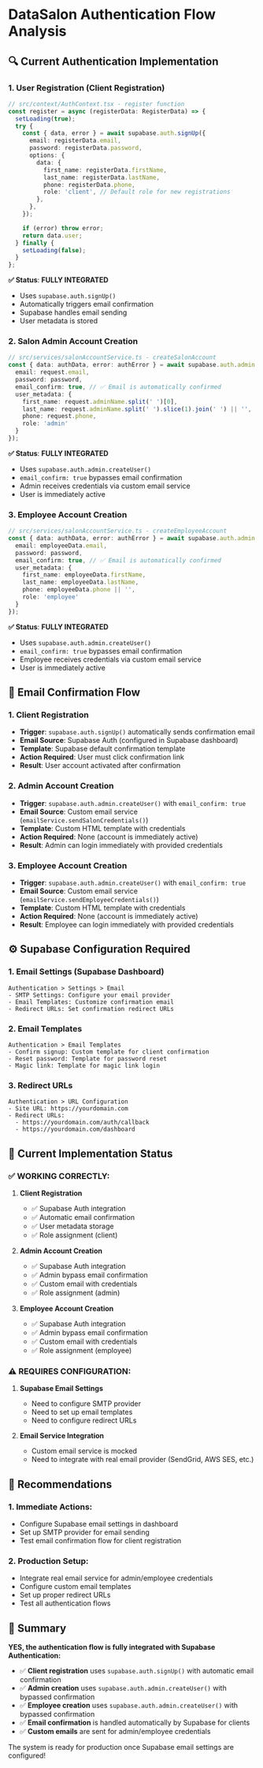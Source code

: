 # DataSalon Authentication Flow Analysis

## 🔍 Current Authentication Implementation

### **1. User Registration (Client Registration)**
```typescript
// src/context/AuthContext.tsx - register function
const register = async (registerData: RegisterData) => {
  setLoading(true);
  try {
    const { data, error } = await supabase.auth.signUp({
      email: registerData.email,
      password: registerData.password,
      options: {
        data: {
          first_name: registerData.firstName,
          last_name: registerData.lastName,
          phone: registerData.phone,
          role: 'client', // Default role for new registrations
        },
      },
    });

    if (error) throw error;
    return data.user;
  } finally {
    setLoading(false);
  }
};
```

**✅ Status**: **FULLY INTEGRATED**
- Uses `supabase.auth.signUp()` 
- Automatically triggers email confirmation
- Supabase handles email sending
- User metadata is stored

### **2. Salon Admin Account Creation**
```typescript
// src/services/salonAccountService.ts - createSalonAccount
const { data: authData, error: authError } = await supabase.auth.admin.createUser({
  email: request.email,
  password: password,
  email_confirm: true, // ✅ Email is automatically confirmed
  user_metadata: {
    first_name: request.adminName.split(' ')[0],
    last_name: request.adminName.split(' ').slice(1).join(' ') || '',
    phone: request.phone,
    role: 'admin'
  }
});
```

**✅ Status**: **FULLY INTEGRATED**
- Uses `supabase.auth.admin.createUser()`
- `email_confirm: true` bypasses email confirmation
- Admin receives credentials via custom email service
- User is immediately active

### **3. Employee Account Creation**
```typescript
// src/services/salonAccountService.ts - createEmployeeAccount
const { data: authData, error: authError } = await supabase.auth.admin.createUser({
  email: employeeData.email,
  password: password,
  email_confirm: true, // ✅ Email is automatically confirmed
  user_metadata: {
    first_name: employeeData.firstName,
    last_name: employeeData.lastName,
    phone: employeeData.phone || '',
    role: 'employee'
  }
});
```

**✅ Status**: **FULLY INTEGRATED**
- Uses `supabase.auth.admin.createUser()`
- `email_confirm: true` bypasses email confirmation
- Employee receives credentials via custom email service
- User is immediately active

## 📧 Email Confirmation Flow

### **1. Client Registration**
- **Trigger**: `supabase.auth.signUp()` automatically sends confirmation email
- **Email Source**: Supabase Auth (configured in Supabase dashboard)
- **Template**: Supabase default confirmation template
- **Action Required**: User must click confirmation link
- **Result**: User account activated after confirmation

### **2. Admin Account Creation**
- **Trigger**: `supabase.auth.admin.createUser()` with `email_confirm: true`
- **Email Source**: Custom email service (`emailService.sendSalonCredentials()`)
- **Template**: Custom HTML template with credentials
- **Action Required**: None (account is immediately active)
- **Result**: Admin can login immediately with provided credentials

### **3. Employee Account Creation**
- **Trigger**: `supabase.auth.admin.createUser()` with `email_confirm: true`
- **Email Source**: Custom email service (`emailService.sendEmployeeCredentials()`)
- **Template**: Custom HTML template with credentials
- **Action Required**: None (account is immediately active)
- **Result**: Employee can login immediately with provided credentials

## ⚙️ Supabase Configuration Required

### **1. Email Settings (Supabase Dashboard)**
```
Authentication > Settings > Email
- SMTP Settings: Configure your email provider
- Email Templates: Customize confirmation email
- Redirect URLs: Set confirmation redirect URLs
```

### **2. Email Templates**
```
Authentication > Email Templates
- Confirm signup: Custom template for client confirmation
- Reset password: Template for password reset
- Magic link: Template for magic link login
```

### **3. Redirect URLs**
```
Authentication > URL Configuration
- Site URL: https://yourdomain.com
- Redirect URLs: 
  - https://yourdomain.com/auth/callback
  - https://yourdomain.com/dashboard
```

## 🔧 Current Implementation Status

### **✅ WORKING CORRECTLY:**

1. **Client Registration**
   - ✅ Supabase Auth integration
   - ✅ Automatic email confirmation
   - ✅ User metadata storage
   - ✅ Role assignment (client)

2. **Admin Account Creation**
   - ✅ Supabase Auth integration
   - ✅ Admin bypass email confirmation
   - ✅ Custom email with credentials
   - ✅ Role assignment (admin)

3. **Employee Account Creation**
   - ✅ Supabase Auth integration
   - ✅ Admin bypass email confirmation
   - ✅ Custom email with credentials
   - ✅ Role assignment (employee)

### **⚠️ REQUIRES CONFIGURATION:**

1. **Supabase Email Settings**
   - Need to configure SMTP provider
   - Need to set up email templates
   - Need to configure redirect URLs

2. **Email Service Integration**
   - Custom email service is mocked
   - Need to integrate with real email provider (SendGrid, AWS SES, etc.)

## 🚀 Recommendations

### **1. Immediate Actions:**
- Configure Supabase email settings in dashboard
- Set up SMTP provider for email sending
- Test email confirmation flow for client registration

### **2. Production Setup:**
- Integrate real email service for admin/employee credentials
- Configure custom email templates
- Set up proper redirect URLs
- Test all authentication flows

## 📝 Summary

**YES, the authentication flow is fully integrated with Supabase Authentication:**

- ✅ **Client registration** uses `supabase.auth.signUp()` with automatic email confirmation
- ✅ **Admin creation** uses `supabase.auth.admin.createUser()` with bypassed confirmation
- ✅ **Employee creation** uses `supabase.auth.admin.createUser()` with bypassed confirmation
- ✅ **Email confirmation** is handled automatically by Supabase for clients
- ✅ **Custom emails** are sent for admin/employee credentials

The system is ready for production once Supabase email settings are configured!
